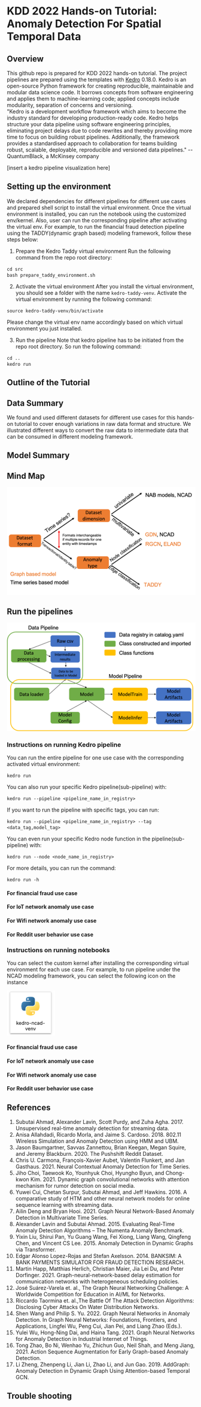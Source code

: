 # KDD 2022 Hands-on Tutorial: Anomaly Detection For Spatial Temporal Data

## Overview
This github repo is prepared for KDD 2022 hands-on tutorial. The project pipelines are prepared using the templates with [Kedro](https://kedro.readthedocs.io/en/stable/) 0.18.0. Kedro is an open-source Python framework for creating reproducible, maintainable and modular data science code. It borrows concepts from software engineering and applies them to machine-learning code; applied concepts include modularity, separation of concerns and versioning.  
"Kedro is a development workflow framework which aims to become the industry standard for developing production-ready code. Kedro helps structure your data pipeline using software engineering principles, eliminating project delays due to code rewrites and thereby providing more time to focus on building robust pipelines. Additionally, the framework provides a standardised approach to collaboration for teams building robust, scalable, deployable, reproducible and versioned data pipelines." --QuantumBlack, a McKinsey company

[insert a kedro pipeline visualization here]

## Setting up the environment

We declared dependencies for different pipelines for different use cases and prepared shell script to install the virtual environment. Once the virtual environment is installed, you can run the notebook using the customized env/kernel. Also, user can run the corresponding pipeline after activating the virtual env. 
For example, to run the financial fraud detection pipeline using the TADDY(dynamic graph based) modeling framework, follow these steps below: 
1. Prepare the Kedro Taddy virtual environment 
Run the following command from the repo root directory:

```
cd src
bash prepare_taddy_environment.sh
```

2. Activate the virtual environment
After you install the virtual environment, you should see a folder with the name `kedro-taddy-venv`. 
Activate the virtual environment by running the following command:
```
source kedro-taddy-venv/bin/activate
```
Please change the virtual env name accordingly based on which virtual environment you just installed. 

3. Run the pipeline 
Note that kedro pipeline has to be initiated from the repo root directory. So run the following command: 
```
cd ..
kedro run 
```


## Outline of the Tutorial

## Data Summary
We found and used different datasets for different use cases for this hands-on tutorial to cover enough variations in raw data format and structure. We illustrated different ways to convert the raw data to intermediate data that can be consumed in different modeling framework.  

## Model Summary 

## Mind Map 
![Determine model framework based on your data format, dimensionality and anomaly type](img/mindmap.png)

## Run the pipelines 
![Kedro pipeline design](img/pipeline_design.png)

### Instructions on running Kedro pipeline 

You can run the entire pipeline for one use case with the corresponding activated virtual environment:

```
kedro run
```
You can also run your specific Kedro pipeline(sub-pipeline) with:

```
kedro run --pipeline <pipeline_name_in_registry>
```
If you want to run the pipeline with specific tags, you can run: 
```
kedro run --pipeline <pipeline_name_in_registry> --tag <data_tag,model_tag>
```

You can even run your specific Kedro node function in the pipeline(sub-pipeline) with:

```
kedro run --node <node_name_in_registry>
```


For more details, you can run the command:
```
kedro run -h
```
#### For financial fraud use case 


#### For IoT network anomaly use case 


#### For Wifi network anomaly use case


#### For Reddit user behavior use case
### Instructions on running notebooks
You can select the custom kernel after installing the corresponding virtual environment for each use case. For example, to run pipeline under the NCAD modeling framework, you can select the following icon on the instance

![Select your custom kernel](img/custom_kernel.png)
#### For financial fraud use case 


#### For IoT network anomaly use case 


#### For Wifi network anomaly use case


#### For Reddit user behavior use case



## References 
1. Subutai Ahmad, Alexander Lavin, Scott Purdy, and Zuha Agha. 2017. Unsupervised real-time anomaly detection for streaming data. 
2. Anisa Allahdadi, Ricardo Morla, and Jaime S. Cardoso. 2018. 802.11 Wireless Simulation and Anomaly Detection using HMM and UBM.
3. Jason Baumgartner, Savvas Zannettou, Brian Keegan, Megan Squire, and Jeremy Blackburn. 2020. The Pushshift Reddit Dataset. 
4. Chris U. Carmona, François-Xavier Aubet, Valentin Flunkert, and Jan Gasthaus. 2021. Neural Contextual Anomaly Detection for Time Series. 
5. Jiho Choi, Taewook Ko, Younhyuk Choi, Hyungho Byun, and Chong-kwon Kim. 2021. Dynamic graph convolutional networks with attention mechanism for rumor detection on social media. 
6. Yuwei Cui, Chetan Surpur, Subutai Ahmad, and Jeff Hawkins. 2016. A comparative study of HTM and other neural network models for online sequence learning with streaming data. 
7. Ailin Deng and Bryan Hooi. 2021. Graph Neural Network-Based Anomaly Detection in Multivariate Time Series.
8. Alexander Lavin and Subutai Ahmad. 2015. Evaluating Real-Time Anomaly Detection Algorithms – The Numenta Anomaly Benchmark. 
9. Yixin Liu, Shirui Pan, Yu Guang Wang, Fei Xiong, Liang Wang, Qingfeng Chen, and Vincent CS Lee. 2015. Anomaly Detection in Dynamic Graphs via Transformer.
10. Edgar Alonso Lopez-Rojas and Stefan Axelsson. 2014. BANKSIM: A BANK PAYMENTS SIMULATOR FOR FRAUD DETECTION RESEARCH.
11. Martin Happ, Matthias Herlich, Christian Maier, Jia Lei Du, and Peter Dorfinger. 2021. Graph-neural-network-based delay estimation for communication networks with heterogeneous scheduling policies. 
12. José Suárez-Varela et. al., The Graph Neural Networking Challenge: A Worldwide Competition for Education in AI/ML for Networks. 
13. Riccardo Taormina et. al.,The Battle Of The Attack Detection Algorithms: Disclosing Cyber Attacks On Water Distribution Networks.
14. Shen Wang and Philip S. Yu. 2022. Graph Neural Networks in Anomaly Detection. In Graph Neural Networks: Foundations, Frontiers, and Applications, Lingfei Wu, Peng Cui, Jian Pei, and Liang Zhao (Eds.). 
15. Yulei Wu, Hong-Ning Dai, and Haina Tang. 2021. Graph Neural Networks for Anomaly Detection in Industrial Internet of Things. 
16. Tong Zhao, Bo Ni, Wenhao Yu, Zhichun Guo, Neil Shah, and Meng Jiang, 2021. Action Sequence Augmentation for Early Graph-based Anomaly Detection. 
17. Li Zheng, Zhenpeng Li, Jian Li, Zhao Li, and Jun Gao. 2019. AddGraph: Anomaly Detection in Dynamic Graph Using Attention-based Temporal GCN. 

## Trouble shooting 

